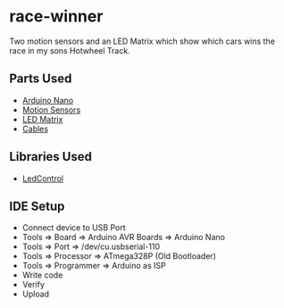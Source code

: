 # race-winner

Two motion sensors and an LED Matrix which show which cars wins the race in my sons Hotwheel Track.

## Parts Used
* [Arduino Nano](https://www.amazon.com/dp/B08C9ZVF51?psc=1&ref=ppx_yo2ov_dt_b_product_details)
* [Motion Sensors](https://www.amazon.com/dp/B07KZW86YR?psc=1&ref=ppx_yo2ov_dt_b_product_details)
* [LED Matrix](https://www.amazon.com/dp/B08SQT9GGB?psc=1&ref=ppx_yo2ov_dt_b_product_details)
* [Cables](https://www.amazon.com/dp/B07GD1XFWV?psc=1&ref=ppx_yo2ov_dt_b_product_details)

## Libraries Used
* [LedControl](http://wayoda.github.io/LedControl/)

## IDE Setup
* Connect device to USB Port
* Tools => Board => Arduino AVR Boards => Arduino Nano
* Tools => Port => /dev/cu.usbserial-110
* Tools => Processor => ATmega328P (Old Bootloader)
* Tools => Programmer => Arduino as ISP
* Write code
* Verify
* Upload